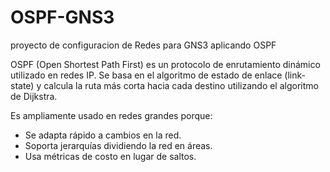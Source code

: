 # OSPF-GNS3
proyecto de configuracion de Redes para GNS3 aplicando OSPF

OSPF (Open Shortest Path First) es un protocolo de enrutamiento dinámico utilizado en redes IP. Se basa en el algoritmo de estado de 
enlace (link-state) y calcula la ruta más corta hacia cada destino utilizando el algoritmo de Dijkstra.

Es ampliamente usado en redes grandes porque:
- Se adapta rápido a cambios en la red.
- Soporta jerarquías dividiendo la red en áreas.
- Usa métricas de costo en lugar de saltos.
